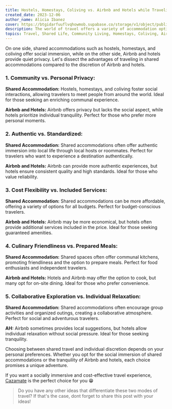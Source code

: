 ```yaml
---
title: Hostels, Homestays, Coliving vs. Airbnb and Hotels while Traveling?
created_date: 2023-12-06
author_name: Alicia Ibanez
cover: https://btgidarfuuflvqhowmob.supabase.co/storage/v1/object/public/blog/coliving-vs-airbnb-while-traveling.webp?t=2023-12-07T01%3A36%3A02.362Z
description: The world of travel offers a variety of accommodation options, each bringing a unique flavor to your experience. Let's examine what sets apart the choice of the type of experience.
topics: Travel, Shared Life, Community Living, Homestays, Coliving, Airbnb, Hostel
---
```


On one side, shared accommodations such as hostels, homestays, and coliving offer social immersion, while on the other side, Airbnb and hotels provide quiet privacy. Let's dissect the advantages of traveling in shared accommodations compared to the discretion of Airbnb and hotels.

### 1. Community vs. Personal Privacy:

**Shared Accommodation:** Hostels, homestays, and coliving foster social interactions, allowing travelers to meet people from around the world. Ideal for those seeking an enriching communal experience.

**Airbnb and Hotels:** Airbnb offers privacy but lacks the social aspect, while hotels prioritize individual tranquility. Perfect for those who prefer more personal moments.

### 2. Authentic vs. Standardized:

**Shared Accommodation:** Shared accommodations often offer authentic immersion into local life through local hosts or roommates. Perfect for travelers who want to experience a destination authentically.

**Airbnb and Hotels:** Airbnb can provide more authentic experiences, but hotels ensure consistent quality and high standards. Ideal for those who value reliability.

### 3. Cost Flexibility vs. Included Services:

**Shared Accommodation:** Shared accommodations can be more affordable, offering a variety of options for all budgets. Perfect for budget-conscious travelers.

**Airbnb and Hotels:** Airbnb may be more economical, but hotels often provide additional services included in the price. Ideal for those seeking guaranteed amenities.

### 4. Culinary Friendliness vs. Prepared Meals:

**Shared Accommodation:** Shared spaces often offer communal kitchens, promoting friendliness and the option to prepare meals. Perfect for food enthusiasts and independent travelers.

**Airbnb and Hotels:** Hotels and Airbnb may offer the option to cook, but many opt for on-site dining. Ideal for those who prefer convenience.

### 5. Collaborative Exploration vs. Individual Relaxation:

**Shared Accommodation:** Shared accommodations often encourage group activities and organized outings, creating a collaborative atmosphere. Perfect for social and adventurous travelers.

**AH:** Airbnb sometimes provides local suggestions, but hotels allow individual relaxation without social pressure. Ideal for those seeking tranquility.

Choosing between shared travel and individual discretion depends on your personal preferences. Whether you opt for the social immersion of shared accommodations or the tranquility of Airbnb and hotels, each choice promises a unique adventure.

If you want a socially immersive and cost-effective travel experience, [Cazamate](https://www.cazamate.com/) is the perfect choice for you 😁

> Do you have any other ideas that differentiate these two modes of travel? If that's the case, dont forget to share this post with your ideas!






